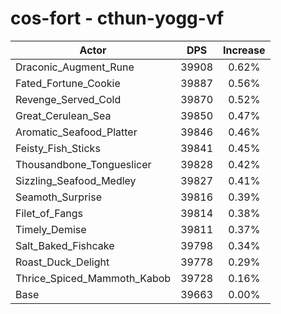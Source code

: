 # cos-fort - cthun-yogg-vf
| Actor | DPS | Increase |
|---|:---:|:---:|
|Draconic_Augment_Rune|39908|0.62%|
|Fated_Fortune_Cookie|39887|0.56%|
|Revenge_Served_Cold|39870|0.52%|
|Great_Cerulean_Sea|39850|0.47%|
|Aromatic_Seafood_Platter|39846|0.46%|
|Feisty_Fish_Sticks|39841|0.45%|
|Thousandbone_Tongueslicer|39828|0.42%|
|Sizzling_Seafood_Medley|39827|0.41%|
|Seamoth_Surprise|39816|0.39%|
|Filet_of_Fangs|39814|0.38%|
|Timely_Demise|39811|0.37%|
|Salt_Baked_Fishcake|39798|0.34%|
|Roast_Duck_Delight|39778|0.29%|
|Thrice_Spiced_Mammoth_Kabob|39728|0.16%|
|Base|39663|0.00%|
